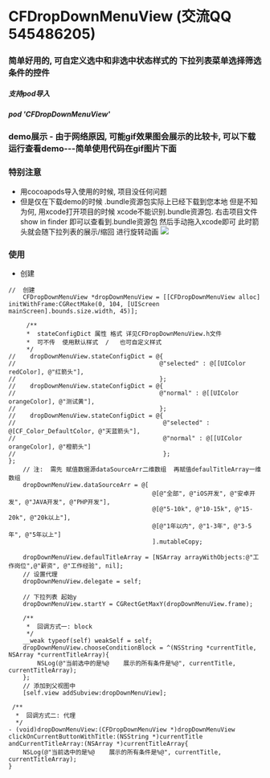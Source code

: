 # CFDropDownMenuView (交流QQ 545486205)
### 简单好用的, 可自定义选中和非选中状态样式的 下拉列表菜单选择筛选条件的控件

##### 支持pod导入
##### pod 'CFDropDownMenuView'

### demo展示 - 由于网络原因, 可能gif效果图会展示的比较卡, 可以下载运行查看demo---简单使用代码在gif图片下面
### 特别注意 
- 用cocoapods导入使用的时候, 项目没任何问题
- 但是仅在下载demo的时候 .bundle资源包实际上已经下载到您本地 但是不知为何, 用xcode打开项目的时候 xcode不能识别.bundle资源包.  右击项目文件 show in finder  即可以查看到.bundle资源包   然后手动拖入xcode即可  此时箭头就会随下拉列表的展示/缩回 进行旋转动画
![](/showdemo.gif) 
### 使用
- 创建

```
//  创建
    CFDropDownMenuView *dropDownMenuView = [[CFDropDownMenuView alloc] initWithFrame:CGRectMake(0, 104, [UIScreen mainScreen].bounds.size.width, 45)];            
       
     /**
     *  stateConfigDict 属性 格式 详见CFDropDownMenuView.h文件
     *  可不传  使用默认样式  /   也可自定义样式
     */
//    dropDownMenuView.stateConfigDict = @{
//                                        @"selected" : @[[UIColor redColor], @"红箭头"],
//                                        };
//    dropDownMenuView.stateConfigDict = @{
//                                        @"normal" : @[[UIColor orangeColor], @"测试黄"],
//                                        };
//    dropDownMenuView.stateConfigDict = @{
//                                         @"selected" : @[CF_Color_DefaultColor, @"天蓝箭头"],
//                                         @"normal" : @[[UIColor orangeColor], @"橙箭头"]
//                                         };                                        };
    // 注:  需先 赋值数据源dataSourceArr二维数组  再赋值defaulTitleArray一维数组
    dropDownMenuView.dataSourceArr = @[
                                        @[@"全部", @"iOS开发", @"安卓开发", @"JAVA开发", @"PHP开发"],
                                        @[@"5-10k", @"10-15k", @"15-20k", @"20k以上"],
                                        @[@"1年以内", @"1-3年", @"3-5年", @"5年以上"]
                                        ].mutableCopy;
    
    dropDownMenuView.defaulTitleArray = [NSArray arrayWithObjects:@"工作岗位",@"薪资", @"工作经验", nil];
    // 设置代理
    dropDownMenuView.delegate = self;
    
    // 下拉列表 起始y
    dropDownMenuView.startY = CGRectGetMaxY(dropDownMenuView.frame);
    
    /**
     *  回调方式一: block
     */
    __weak typeof(self) weakSelf = self;
    dropDownMenuView.chooseConditionBlock = ^(NSString *currentTitle, NSArray *currentTitleArray){
    	NSLog(@"当前选中的是%@    展示的所有条件是%@", currentTitle, currentTitleArray);
    };
    // 添加到父视图中
    [self.view addSubview:dropDownMenuView];
```

```
 /**
  *  回调方式二: 代理
  */
- (void)dropDownMenuView:(CFDropDownMenuView *)dropDownMenuView clickOnCurrentButtonWithTitle:(NSString *)currentTitle andCurrentTitleArray:(NSArray *)currentTitleArray{
	NSLog(@"当前选中的是%@    展示的所有条件是%@", currentTitle, currentTitleArray);
}

```
